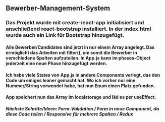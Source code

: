 ## Bewerber-Management-System

### Das Projekt wurde mit create-react-app initialisiert und anschließend  react-bootstrap installiert. In der index.html wurde auch ein Link für Bootstrap hinzugefügt.

#### Alle Bewerber/Candidates sind jetzt in nur einem Array angelegt. Das ermöglicht das Arbeiten mit filter(), um somit die Bewerber in verschiedene Spalten aufzuteilen. In App.js kann im phases-Object jederzeit eine neue Phase hinzugefügt werden. 

#### Ich habe viele States von App.js in andere Components verlegt, das den Code um einiges leaner gemacht hat. Wo ich vorher nur eine Nummer/String verwendet habe, hat nun Enum einen Platz gefunden. 

#### App speichert nun das Array im localstorage und läd es per useEffect. 

##### Nächste Schritte/Ideen: Form-Validation / Form in neue Component, da diese Code teilen / Responsive für mehrere Spalten / Redux
